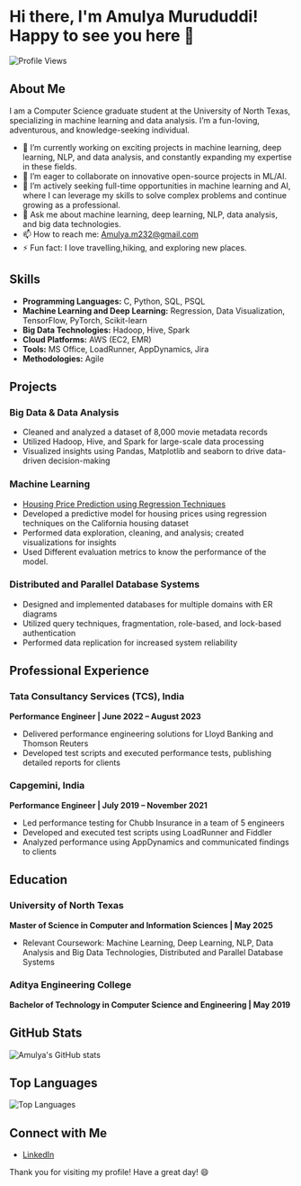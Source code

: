 
# Hi there, I'm Amulya Murududdi! Happy to see you here 👋

![Profile Views](https://komarev.com/ghpvc/?username=AmulyaMurududdi&color=blue)

## About Me

I am a Computer Science graduate student at the University of North Texas, specializing in machine learning and data analysis. I’m a fun-loving, adventurous, and knowledge-seeking individual.

- 🔭 I’m currently working on exciting projects in machine learning, deep learning, NLP, and data analysis, and constantly expanding my expertise in these fields.
- 👯 I’m eager to collaborate on innovative open-source projects in ML/AI.
- 🤔 I’m actively seeking full-time opportunities in machine learning and AI, where I can leverage my skills to solve complex problems and continue growing as a professional.
- 💬 Ask me about machine learning, deep learning, NLP, data analysis, and big data technologies.
- 📫 How to reach me: [Amulya.m232@gmail.com](Amulya.m232@gmail.com)
- ⚡ Fun fact: I love travelling,hiking, and exploring new places.

## Skills

- **Programming Languages:** C, Python, SQL, PSQL
- **Machine Learning and Deep Learning:** Regression, Data Visualization, TensorFlow, PyTorch, Scikit-learn
- **Big Data Technologies:** Hadoop, Hive, Spark
- **Cloud Platforms:** AWS (EC2, EMR)
- **Tools:** MS Office, LoadRunner, AppDynamics, Jira
- **Methodologies:** Agile

## Projects

### Big Data & Data Analysis
- Cleaned and analyzed a dataset of 8,000 movie metadata records
- Utilized Hadoop, Hive, and Spark for large-scale data processing
- Visualized insights using Pandas, Matplotlib and seaborn to drive data-driven decision-making

### Machine Learning 
- [Housing Price Prediction using Regression Techniques](https://github.com/AmulyaMurududdi/Housing-Price-Prediction-using-Regression-Techniques)
- Developed a predictive model for housing prices using regression techniques on the California housing dataset
- Performed data exploration, cleaning, and analysis; created visualizations for insights
- Used Different evaluation metrics to know the performance of the model.  

### Distributed and Parallel Database Systems
- Designed and implemented databases for multiple domains with ER diagrams
- Utilized query techniques, fragmentation, role-based, and lock-based authentication
- Performed data replication for increased system reliability

## Professional Experience

### Tata Consultancy Services (TCS), India
**Performance Engineer | June 2022 – August 2023**
- Delivered performance engineering solutions for Lloyd Banking and Thomson Reuters
- Developed test scripts and executed performance tests, publishing detailed reports for clients

### Capgemini, India
**Performance Engineer | July 2019 – November 2021**
- Led performance testing for Chubb Insurance in a team of 5 engineers
- Developed and executed test scripts using LoadRunner and Fiddler
- Analyzed performance using AppDynamics and communicated findings to clients

## Education

### University of North Texas
**Master of Science in Computer and Information Sciences | May 2025**
- Relevant Coursework: Machine Learning, Deep Learning, NLP, Data Analysis and Big Data Technologies, Distributed and Parallel Database Systems

### Aditya Engineering College
**Bachelor of Technology in Computer Science and Engineering | May 2019**

## GitHub Stats

![Amulya's GitHub stats](https://github-readme-stats.vercel.app/api?username=AmulyaMurududdi&show_icons=true&theme=radical)

## Top Languages

![Top Languages](https://github-readme-stats.vercel.app/api/top-langs/?username=AmulyaMurududdi&layout=compact&theme=radical)

## Connect with Me

- [LinkedIn](https://www.linkedin.com/in/amulya-m-68a074149/)

Thank you for visiting my profile! Have a great day! 😄
